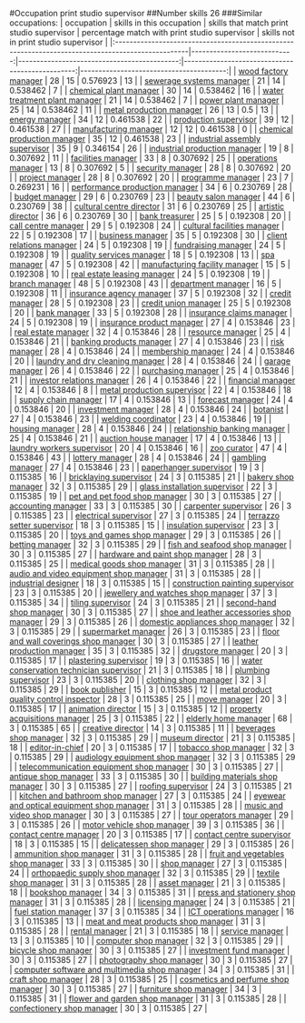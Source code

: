 #Occupation print studio supervisor
##Number skills 26
###Similar occupations:
| occupation                                                                                        |   skills in this occupation |   skills that match print studio supervisor |   percentage match with print studio supervisor |   skills not in print studio supervisor |
|:--------------------------------------------------------------------------------------------------|----------------------------:|--------------------------------------------:|------------------------------------------------:|----------------------------------------:|
| [wood factory manager](wood_factory_manager.md)                                                   |                          28 |                                          15 |                                        0.576923 |                                      13 |
| [sewerage systems manager](sewerage_systems_manager.md)                                           |                          21 |                                          14 |                                        0.538462 |                                       7 |
| [chemical plant manager](chemical_plant_manager.md)                                               |                          30 |                                          14 |                                        0.538462 |                                      16 |
| [water treatment plant manager](water_treatment_plant_manager.md)                                 |                          21 |                                          14 |                                        0.538462 |                                       7 |
| [power plant manager](power_plant_manager.md)                                                     |                          25 |                                          14 |                                        0.538462 |                                      11 |
| [metal production manager](metal_production_manager.md)                                           |                          26 |                                          13 |                                        0.5      |                                      13 |
| [energy manager](energy_manager.md)                                                               |                          34 |                                          12 |                                        0.461538 |                                      22 |
| [production supervisor](production_supervisor.md)                                                 |                          39 |                                          12 |                                        0.461538 |                                      27 |
| [manufacturing manager](manufacturing_manager.md)                                                 |                          12 |                                          12 |                                        0.461538 |                                       0 |
| [chemical production manager](chemical_production_manager.md)                                     |                          35 |                                          12 |                                        0.461538 |                                      23 |
| [industrial assembly supervisor](industrial_assembly_supervisor.md)                               |                          35 |                                           9 |                                        0.346154 |                                      26 |
| [industrial production manager](industrial_production_manager.md)                                 |                          19 |                                           8 |                                        0.307692 |                                      11 |
| [facilities manager](facilities_manager.md)                                                       |                          33 |                                           8 |                                        0.307692 |                                      25 |
| [operations manager](operations_manager.md)                                                       |                          13 |                                           8 |                                        0.307692 |                                       5 |
| [security manager](security_manager.md)                                                           |                          28 |                                           8 |                                        0.307692 |                                      20 |
| [project manager](project_manager.md)                                                             |                          28 |                                           8 |                                        0.307692 |                                      20 |
| [programme manager](programme_manager.md)                                                         |                          23 |                                           7 |                                        0.269231 |                                      16 |
| [performance production manager](performance_production_manager.md)                               |                          34 |                                           6 |                                        0.230769 |                                      28 |
| [budget manager](budget_manager.md)                                                               |                          29 |                                           6 |                                        0.230769 |                                      23 |
| [beauty salon manager](beauty_salon_manager.md)                                                   |                          44 |                                           6 |                                        0.230769 |                                      38 |
| [cultural centre director](cultural_centre_director.md)                                           |                          31 |                                           6 |                                        0.230769 |                                      25 |
| [artistic director](artistic_director.md)                                                         |                          36 |                                           6 |                                        0.230769 |                                      30 |
| [bank treasurer](bank_treasurer.md)                                                               |                          25 |                                           5 |                                        0.192308 |                                      20 |
| [call centre manager](call_centre_manager.md)                                                     |                          29 |                                           5 |                                        0.192308 |                                      24 |
| [cultural facilities manager](cultural_facilities_manager.md)                                     |                          22 |                                           5 |                                        0.192308 |                                      17 |
| [business manager](business_manager.md)                                                           |                          35 |                                           5 |                                        0.192308 |                                      30 |
| [client relations manager](client_relations_manager.md)                                           |                          24 |                                           5 |                                        0.192308 |                                      19 |
| [fundraising manager](fundraising_manager.md)                                                     |                          24 |                                           5 |                                        0.192308 |                                      19 |
| [quality services manager](quality_services_manager.md)                                           |                          18 |                                           5 |                                        0.192308 |                                      13 |
| [spa manager](spa_manager.md)                                                                     |                          47 |                                           5 |                                        0.192308 |                                      42 |
| [manufacturing facility manager](manufacturing_facility_manager.md)                               |                          15 |                                           5 |                                        0.192308 |                                      10 |
| [real estate leasing manager](real_estate_leasing_manager.md)                                     |                          24 |                                           5 |                                        0.192308 |                                      19 |
| [branch manager](branch_manager.md)                                                               |                          48 |                                           5 |                                        0.192308 |                                      43 |
| [department manager](department_manager.md)                                                       |                          16 |                                           5 |                                        0.192308 |                                      11 |
| [insurance agency manager](insurance_agency_manager.md)                                           |                          37 |                                           5 |                                        0.192308 |                                      32 |
| [credit manager](credit_manager.md)                                                               |                          28 |                                           5 |                                        0.192308 |                                      23 |
| [credit union manager](credit_union_manager.md)                                                   |                          25 |                                           5 |                                        0.192308 |                                      20 |
| [bank manager](bank_manager.md)                                                                   |                          33 |                                           5 |                                        0.192308 |                                      28 |
| [insurance claims manager](insurance_claims_manager.md)                                           |                          24 |                                           5 |                                        0.192308 |                                      19 |
| [insurance product manager](insurance_product_manager.md)                                         |                          27 |                                           4 |                                        0.153846 |                                      23 |
| [real estate manager](real_estate_manager.md)                                                     |                          32 |                                           4 |                                        0.153846 |                                      28 |
| [resource manager](resource_manager.md)                                                           |                          25 |                                           4 |                                        0.153846 |                                      21 |
| [banking products manager](banking_products_manager.md)                                           |                          27 |                                           4 |                                        0.153846 |                                      23 |
| [risk manager](risk_manager.md)                                                                   |                          28 |                                           4 |                                        0.153846 |                                      24 |
| [membership manager](membership_manager.md)                                                       |                          24 |                                           4 |                                        0.153846 |                                      20 |
| [laundry and dry cleaning manager](laundry_and_dry_cleaning_manager.md)                           |                          28 |                                           4 |                                        0.153846 |                                      24 |
| [garage manager](garage_manager.md)                                                               |                          26 |                                           4 |                                        0.153846 |                                      22 |
| [purchasing manager](purchasing_manager.md)                                                       |                          25 |                                           4 |                                        0.153846 |                                      21 |
| [investor relations manager](investor_relations_manager.md)                                       |                          26 |                                           4 |                                        0.153846 |                                      22 |
| [financial manager](financial_manager.md)                                                         |                          12 |                                           4 |                                        0.153846 |                                       8 |
| [metal production supervisor](metal_production_supervisor.md)                                     |                          22 |                                           4 |                                        0.153846 |                                      18 |
| [supply chain manager](supply_chain_manager.md)                                                   |                          17 |                                           4 |                                        0.153846 |                                      13 |
| [forecast manager](forecast_manager.md)                                                           |                          24 |                                           4 |                                        0.153846 |                                      20 |
| [investment manager](investment_manager.md)                                                       |                          28 |                                           4 |                                        0.153846 |                                      24 |
| [botanist](botanist.md)                                                                           |                          27 |                                           4 |                                        0.153846 |                                      23 |
| [welding coordinator](welding_coordinator.md)                                                     |                          23 |                                           4 |                                        0.153846 |                                      19 |
| [housing manager](housing_manager.md)                                                             |                          28 |                                           4 |                                        0.153846 |                                      24 |
| [relationship banking manager](relationship_banking_manager.md)                                   |                          25 |                                           4 |                                        0.153846 |                                      21 |
| [auction house manager](auction_house_manager.md)                                                 |                          17 |                                           4 |                                        0.153846 |                                      13 |
| [laundry workers supervisor](laundry_workers_supervisor.md)                                       |                          20 |                                           4 |                                        0.153846 |                                      16 |
| [zoo curator](zoo_curator.md)                                                                     |                          47 |                                           4 |                                        0.153846 |                                      43 |
| [lottery manager](lottery_manager.md)                                                             |                          28 |                                           4 |                                        0.153846 |                                      24 |
| [gambling manager](gambling_manager.md)                                                           |                          27 |                                           4 |                                        0.153846 |                                      23 |
| [paperhanger supervisor](paperhanger_supervisor.md)                                               |                          19 |                                           3 |                                        0.115385 |                                      16 |
| [bricklaying supervisor](bricklaying_supervisor.md)                                               |                          24 |                                           3 |                                        0.115385 |                                      21 |
| [bakery shop manager](bakery_shop_manager.md)                                                     |                          32 |                                           3 |                                        0.115385 |                                      29 |
| [glass installation supervisor](glass_installation_supervisor.md)                                 |                          22 |                                           3 |                                        0.115385 |                                      19 |
| [pet and pet food shop manager](pet_and_pet_food_shop_manager.md)                                 |                          30 |                                           3 |                                        0.115385 |                                      27 |
| [accounting manager](accounting_manager.md)                                                       |                          33 |                                           3 |                                        0.115385 |                                      30 |
| [carpenter supervisor](carpenter_supervisor.md)                                                   |                          26 |                                           3 |                                        0.115385 |                                      23 |
| [electrical supervisor](electrical_supervisor.md)                                                 |                          27 |                                           3 |                                        0.115385 |                                      24 |
| [terrazzo setter supervisor](terrazzo_setter_supervisor.md)                                       |                          18 |                                           3 |                                        0.115385 |                                      15 |
| [insulation supervisor](insulation_supervisor.md)                                                 |                          23 |                                           3 |                                        0.115385 |                                      20 |
| [toys and games shop manager](toys_and_games_shop_manager.md)                                     |                          29 |                                           3 |                                        0.115385 |                                      26 |
| [betting manager](betting_manager.md)                                                             |                          32 |                                           3 |                                        0.115385 |                                      29 |
| [fish and seafood shop manager](fish_and_seafood_shop_manager.md)                                 |                          30 |                                           3 |                                        0.115385 |                                      27 |
| [hardware and paint shop manager](hardware_and_paint_shop_manager.md)                             |                          28 |                                           3 |                                        0.115385 |                                      25 |
| [medical goods shop manager](medical_goods_shop_manager.md)                                       |                          31 |                                           3 |                                        0.115385 |                                      28 |
| [audio and video equipment shop manager](audio_and_video_equipment_shop_manager.md)               |                          31 |                                           3 |                                        0.115385 |                                      28 |
| [industrial designer](industrial_designer.md)                                                     |                          18 |                                           3 |                                        0.115385 |                                      15 |
| [construction painting supervisor](construction_painting_supervisor.md)                           |                          23 |                                           3 |                                        0.115385 |                                      20 |
| [jewellery and watches shop manager](jewellery_and_watches_shop_manager.md)                       |                          37 |                                           3 |                                        0.115385 |                                      34 |
| [tiling supervisor](tiling_supervisor.md)                                                         |                          24 |                                           3 |                                        0.115385 |                                      21 |
| [second-hand shop manager](second-hand_shop_manager.md)                                           |                          30 |                                           3 |                                        0.115385 |                                      27 |
| [shoe and leather accessories shop manager](shoe_and_leather_accessories_shop_manager.md)         |                          29 |                                           3 |                                        0.115385 |                                      26 |
| [domestic appliances shop manager](domestic_appliances_shop_manager.md)                           |                          32 |                                           3 |                                        0.115385 |                                      29 |
| [supermarket manager](supermarket_manager.md)                                                     |                          26 |                                           3 |                                        0.115385 |                                      23 |
| [floor and wall coverings shop manager](floor_and_wall_coverings_shop_manager.md)                 |                          30 |                                           3 |                                        0.115385 |                                      27 |
| [leather production manager](leather_production_manager.md)                                       |                          35 |                                           3 |                                        0.115385 |                                      32 |
| [drugstore manager](drugstore_manager.md)                                                         |                          20 |                                           3 |                                        0.115385 |                                      17 |
| [plastering supervisor](plastering_supervisor.md)                                                 |                          19 |                                           3 |                                        0.115385 |                                      16 |
| [water conservation technician supervisor](water_conservation_technician_supervisor.md)           |                          21 |                                           3 |                                        0.115385 |                                      18 |
| [plumbing supervisor](plumbing_supervisor.md)                                                     |                          23 |                                           3 |                                        0.115385 |                                      20 |
| [clothing shop manager](clothing_shop_manager.md)                                                 |                          32 |                                           3 |                                        0.115385 |                                      29 |
| [book publisher](book_publisher.md)                                                               |                          15 |                                           3 |                                        0.115385 |                                      12 |
| [metal product quality control inspector](metal_product_quality_control_inspector.md)             |                          28 |                                           3 |                                        0.115385 |                                      25 |
| [move manager](move_manager.md)                                                                   |                          20 |                                           3 |                                        0.115385 |                                      17 |
| [animation director](animation_director.md)                                                       |                          15 |                                           3 |                                        0.115385 |                                      12 |
| [property acquisitions manager](property_acquisitions_manager.md)                                 |                          25 |                                           3 |                                        0.115385 |                                      22 |
| [elderly home manager](elderly_home_manager.md)                                                   |                          68 |                                           3 |                                        0.115385 |                                      65 |
| [creative director](creative_director.md)                                                         |                          14 |                                           3 |                                        0.115385 |                                      11 |
| [beverages shop manager](beverages_shop_manager.md)                                               |                          32 |                                           3 |                                        0.115385 |                                      29 |
| [museum director](museum_director.md)                                                             |                          21 |                                           3 |                                        0.115385 |                                      18 |
| [editor-in-chief](editor-in-chief.md)                                                             |                          20 |                                           3 |                                        0.115385 |                                      17 |
| [tobacco shop manager](tobacco_shop_manager.md)                                                   |                          32 |                                           3 |                                        0.115385 |                                      29 |
| [audiology equipment shop manager](audiology_equipment_shop_manager.md)                           |                          32 |                                           3 |                                        0.115385 |                                      29 |
| [telecommunication equipment shop manager](telecommunication_equipment_shop_manager.md)           |                          30 |                                           3 |                                        0.115385 |                                      27 |
| [antique shop manager](antique_shop_manager.md)                                                   |                          33 |                                           3 |                                        0.115385 |                                      30 |
| [building materials shop manager](building_materials_shop_manager.md)                             |                          30 |                                           3 |                                        0.115385 |                                      27 |
| [roofing supervisor](roofing_supervisor.md)                                                       |                          24 |                                           3 |                                        0.115385 |                                      21 |
| [kitchen and bathroom shop manager](kitchen_and_bathroom_shop_manager.md)                         |                          27 |                                           3 |                                        0.115385 |                                      24 |
| [eyewear and optical equipment shop manager](eyewear_and_optical_equipment_shop_manager.md)       |                          31 |                                           3 |                                        0.115385 |                                      28 |
| [music and video shop manager](music_and_video_shop_manager.md)                                   |                          30 |                                           3 |                                        0.115385 |                                      27 |
| [tour operators manager](tour_operators_manager.md)                                               |                          29 |                                           3 |                                        0.115385 |                                      26 |
| [motor vehicle shop manager](motor_vehicle_shop_manager.md)                                       |                          39 |                                           3 |                                        0.115385 |                                      36 |
| [contact centre manager](contact_centre_manager.md)                                               |                          20 |                                           3 |                                        0.115385 |                                      17 |
| [contact centre supervisor](contact_centre_supervisor.md)                                         |                          18 |                                           3 |                                        0.115385 |                                      15 |
| [delicatessen shop manager](delicatessen_shop_manager.md)                                         |                          29 |                                           3 |                                        0.115385 |                                      26 |
| [ammunition shop manager](ammunition_shop_manager.md)                                             |                          31 |                                           3 |                                        0.115385 |                                      28 |
| [fruit and vegetables shop manager](fruit_and_vegetables_shop_manager.md)                         |                          33 |                                           3 |                                        0.115385 |                                      30 |
| [shop manager](shop_manager.md)                                                                   |                          27 |                                           3 |                                        0.115385 |                                      24 |
| [orthopaedic supply shop manager](orthopaedic_supply_shop_manager.md)                             |                          32 |                                           3 |                                        0.115385 |                                      29 |
| [textile shop manager](textile_shop_manager.md)                                                   |                          31 |                                           3 |                                        0.115385 |                                      28 |
| [asset manager](asset_manager.md)                                                                 |                          21 |                                           3 |                                        0.115385 |                                      18 |
| [bookshop manager](bookshop_manager.md)                                                           |                          34 |                                           3 |                                        0.115385 |                                      31 |
| [press and stationery shop manager](press_and_stationery_shop_manager.md)                         |                          31 |                                           3 |                                        0.115385 |                                      28 |
| [licensing manager](licensing_manager.md)                                                         |                          24 |                                           3 |                                        0.115385 |                                      21 |
| [fuel station manager](fuel_station_manager.md)                                                   |                          37 |                                           3 |                                        0.115385 |                                      34 |
| [ICT operations manager](ICT_operations_manager.md)                                               |                          16 |                                           3 |                                        0.115385 |                                      13 |
| [meat and meat products shop manager](meat_and_meat_products_shop_manager.md)                     |                          31 |                                           3 |                                        0.115385 |                                      28 |
| [rental manager](rental_manager.md)                                                               |                          21 |                                           3 |                                        0.115385 |                                      18 |
| [service manager](service_manager.md)                                                             |                          13 |                                           3 |                                        0.115385 |                                      10 |
| [computer shop manager](computer_shop_manager.md)                                                 |                          32 |                                           3 |                                        0.115385 |                                      29 |
| [bicycle shop manager](bicycle_shop_manager.md)                                                   |                          30 |                                           3 |                                        0.115385 |                                      27 |
| [investment fund manager](investment_fund_manager.md)                                             |                          30 |                                           3 |                                        0.115385 |                                      27 |
| [photography shop manager](photography_shop_manager.md)                                           |                          30 |                                           3 |                                        0.115385 |                                      27 |
| [computer software and multimedia shop manager](computer_software_and_multimedia_shop_manager.md) |                          34 |                                           3 |                                        0.115385 |                                      31 |
| [craft shop manager](craft_shop_manager.md)                                                       |                          28 |                                           3 |                                        0.115385 |                                      25 |
| [cosmetics and perfume shop manager](cosmetics_and_perfume_shop_manager.md)                       |                          30 |                                           3 |                                        0.115385 |                                      27 |
| [furniture shop manager](furniture_shop_manager.md)                                               |                          34 |                                           3 |                                        0.115385 |                                      31 |
| [flower and garden shop manager](flower_and_garden_shop_manager.md)                               |                          31 |                                           3 |                                        0.115385 |                                      28 |
| [confectionery shop manager](confectionery_shop_manager.md)                                       |                          30 |                                           3 |                                        0.115385 |                                      27 |
